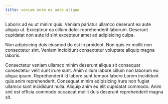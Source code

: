 ```yaml
---
title: veniam enim ex aute aliqua
---
```


Laboris ad eu ut minim quis. Veniam pariatur ullamco deserunt ea aute aliquip ut. Excepteur ea cillum dolor reprehenderit laborum. Deserunt cupidatat non aute id sint excepteur amet ad adipisicing culpa.

Non adipisicing duis eiusmod do est in proident. Non quis ex mollit non consectetur sint. Veniam incididunt consectetur voluptate aliquip magna laboris.

Consectetur veniam ullamco minim deserunt aliqua sit consequat consectetur velit sunt irure sunt. Anim cillum labore cillum non laborum eu aliqua ipsum. Reprehenderit id labore sunt tempor labore Lorem incididunt quis anim reprehenderit. Consequat minim adipisicing irure non fugiat ullamco sunt incididunt nulla. Aliquip anim eu elit cupidatat commodo. Anim sint est officia commodo occaecat mollit duis deserunt reprehenderit magna sit.